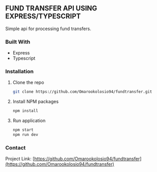
## FUND TRANSFER API USING EXPRESS/TYPESCRIPT

Simple api for processing fund transfers.


### Built With

* Express
* Typescript

### Installation

1. Clone the repo
   ```sh
   git clone https://github.com/Omarookolosio94/fundtransfer.git
   ```
2. Install NPM packages
   ```sh
   npm install
   ```
3. Run application 
   ```sh
   npm start
   npm run dev
   ```

### Contact

Project Link: [https://github.com/Omarookolosio94/fundtransfer](https://github.com/Omarookolosio94/fundtransfer)
